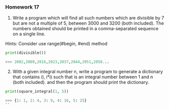 ### Homework 17

1. Write a program which will find all such numbers which are divisible by 7 but are not a multiple of 5,
between 3000 and 3200 (both included).
The numbers obtained should be printed in a comma-separated sequence on a single line.

Hints: 
Consider use range(#begin, #end) method

```python
print(divisible())

>>> 2002,2009,2016,2023,2037,2044,2051,2058...
```

2. With a given integral number n, write a program to generate a dictionary that contains (i, i*i) such that is an integral number between 1 and n (both included). and then the program should print the dictionary.

```python
print(square_integral(1, 5))

>>> {1: 1, 2: 4, 3: 9, 4: 16, 5: 25}
``
